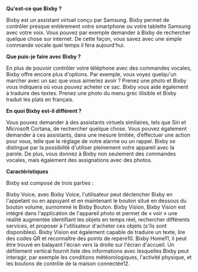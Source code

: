 **Qu'est-ce que Bixby ?**


Bixby est un assistant virtuel conçu par Samsung. Bixby permet de contrôler presque entièrement votre smartphone ou votre 
tablette Samsung avec votre voix. Vous pouvez par exemple demander à Bixby de rechercher quelque chose sur internet. 
De cette façon, vous savez avec une simple commande vocale quel temps il fera aujourd'hui.


**Que puis-je faire avec Bixby ?**


En plus de pouvoir contrôler votre téléphone avec des commandes vocales, Bixby offre encore plus d'options. 
Par exemple, vous voyez quelqu'un marcher avec un sac que vous aimeriez avoir ? 
Prenez une photo et Bixby vous indiquera où vous pouvez acheter ce sac. 
Bixby vous aide également à traduire des textes. Prenez une photo du menu grec illisible et Bixby traduit les plats en français.


**En quoi Bixby est-il différent ?**

Vous pouvez demander à des assistants virtuels similaires, tels que Siri et Microsoft Cortana, de rechercher quelque chose. 
Vous pouvez également demander à ces assistants, dans une mesure limitée, d’effectuer une action pour vous, telle que le réglage
de votre alarme ou un rappel. Bixby se distingue par la possibilité d'utiliser pleinement votre appareil avec la parole. 
De plus, vous donnez à Bixby non seulement des commandes vocales, mais également des assignations avec des photos.


**Caractéristiques**

Bixby est composé de trois parties :

Bixby Voice, avec Bixby Voice, l'utilisateur peut déclencher Bixby en l'appelant ou en appuyant et en maintenant le bouton situé en dessous du bouton volume, surnommé le Bixby Bouton.
Bixby Vision, Bixby Vision est intégré dans l'application de l'appareil photo et permet de « voir » une réalité augmentée identifiant les objets en temps réel, rechercher différents services, et proposer à l'utilisateur d'acheter ces objets (s'ils sont disponibles). Bixby Vision est également capable de traduire un texte, lire des codes QR et reconnaître des points de repère10.
Bixby Home11, il peut être trouvé en balayant l'écran vers la droite sur l'écran d'accueil. Un défilement vertical fournit liste des informations avec lesquelles Bixby peut interagir, par exemple les conditions météorologiques, l'activité physique, et les boutons de contrôle de la maison connectée12.

